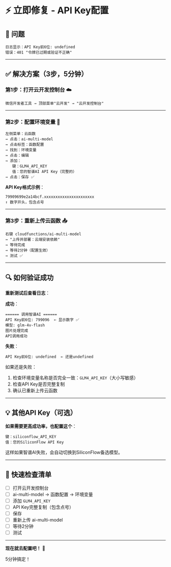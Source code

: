 # ⚡ 立即修复 - API Key配置

## 🎯 问题

```
日志显示：API Key前6位: undefined
错误：401 "令牌已过期或验证不正确"
```

---

## ✅ 解决方案（3步，5分钟）

### 第1步：打开云开发控制台 ☁️

```
微信开发者工具 → 顶部菜单"云开发" → "云开发控制台"
```

---

### 第2步：配置环境变量 🔧

```
左侧菜单：云函数
→ 点击：ai-multi-model
→ 点击标签：函数配置
→ 找到：环境变量
→ 点击：编辑
→ 添加：
   键：GLM4_API_KEY
   值：您的智谱AI API Key（完整的）
→ 点击：保存 ✅
```

**API Key格式示例**：
```
79909699e2a14bcf.xxxxxxxxxxxxxxxxxxxxxx
↑ 数字开头，包含点号
```

---

### 第3步：重新上传云函数 📤

```
右键 cloudfunctions/ai-multi-model
→ "上传并部署：云端安装依赖"
→ 等待完成
→ 等待2分钟（配置生效）
→ 测试 ✅
```

---

## 🔍 如何验证成功

**重新测试后查看日志**：

**成功**：
```
====== 调用智谱AI ======
API Key前6位: 799096  ← 显示数字 ✅
模型: glm-4v-flash
图片处理完成
API调用成功
```

**失败**：
```
API Key前6位: undefined  ← 还是undefined
```

如果还是失败：
1. 检查环境变量名称是否完全一致：`GLM4_API_KEY`（大小写敏感）
2. 检查API Key是否完整复制
3. 确认已重新上传云函数

---

## 💡 其他API Key（可选）

**如果需要更高成功率，也配置这个**：

```
键：siliconflow_API_KEY
值：您的SiliconFlow API Key
```

这样如果智谱AI失败，会自动切换到SiliconFlow备选模型。

---

## 📝 快速检查清单

- [ ] 打开云开发控制台
- [ ] ai-multi-model → 函数配置 → 环境变量
- [ ] 添加 `GLM4_API_KEY`
- [ ] API Key完整复制（包含点号）
- [ ] 保存
- [ ] 重新上传 ai-multi-model
- [ ] 等待2分钟
- [ ] 测试

---

**现在就去配置吧！** 🚀

5分钟搞定！

